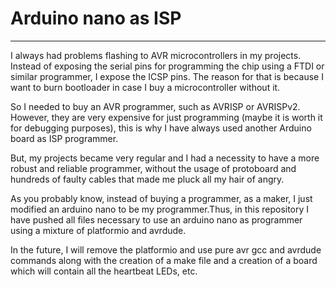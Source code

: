 # Arduino nano as ISP
______________
I always had problems flashing to AVR microcontrollers in my projects. Instead of exposing the serial pins for programming the chip using a FTDI or similar programmer, I expose the ICSP pins. The reason for that is because I want to burn bootloader in case I buy a microcontroller without it. 

So I needed to buy an AVR programmer, such as AVRISP or AVRISPv2. However, they are very expensive for just programming (maybe it is worth it for debugging purposes), this is why I have always used another Arduino board as ISP programmer. 

But, my projects became very regular and I had a necessity to have a more robust and reliable programmer, without the usage of protoboard and hundreds of faulty cables that made me pluck all my hair of angry.

As you probably know, instead of buying a programmer, as a maker, I just modified an arduino nano to be my programmer.Thus, in this repository I have pushed all files necessary to use an arduino nano as programmer using a mixture of platformio and avrdude.

In the future, I will remove the platformio and use pure avr gcc and avrdude commands along with the creation of a make file and a creation of a board which will contain all the heartbeat LEDs, etc.
